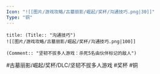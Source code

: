 ```yaml
---
Icon: "![[图片/游戏攻略/古墓丽影/崛起/奖杯/沟通技巧.png|30]]"
Type: "铜"
---
```

```ad-common-bronze-trophy
title: (Title:: "沟通技巧")
![[图片/游戏攻略/古墓丽影/崛起/奖杯/沟通技巧.png|100]]

(Comment:: "坚韧不拔多人游戏：杀死5名由伙伴标记的敌人")
```

#古墓丽影/崛起/奖杯/DLC/坚韧不拔多人游戏 #奖杯 #铜
